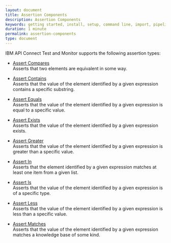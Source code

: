 ```yaml
---
layout: document
title: Assertion Components
description: Assertion Components
keywords: getting started, install, setup, command line, import, pipeline, update, samples, help
duration: 1 minute
permalink: assertion-components
type: document
---
```


IBM API Connect Test and Monitor supports the following assertion types:  
  
 * [Assert Compares](./assert-compares)  
 Asserts that two elements are equivalent in some way.
 
 * [Assert Contains](./assert-contains)  
 Asserts that the value of the element identified by a given expression contains a specific substring.  
   
   
 * [Assert Equals](./assert-equals)  
 Asserts that the value of the element identified by a given expression is equal to a specific value.  
 
 * [Assert Exists](./assert-exists)  
 Asserts that the value of the element identified by a given expression exists.  
   
   
 * [Assert Greater](./assert-greater)  
 Asserts that the value of the element identified by a given expression is greater than a specific value.  
   
   
 * [Assert In](./assert-in)  
 Asserts that the element identified by a given expression matches at least one item from a given list.  
   
   
 * [Assert Is](./assert-is)  
 Asserts that the value of the element identified by a given expression is of a specific type.  
   
   
 * [Assert Less](./assert-less)  
 Asserts that the value of the element identified by a given expression is less than a specific value.  
   
 
 * [Assert Matches](./assert-matches)  
 Asserts that the value of the element identified by a given expression matches a knowledge base of some kind.  

